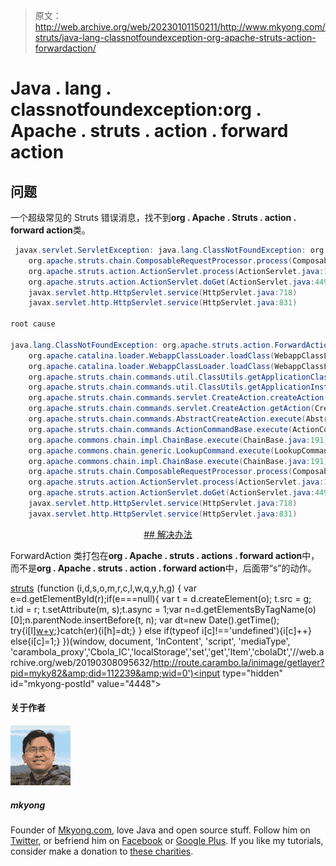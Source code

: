 > 原文：<http://web.archive.org/web/20230101150211/http://www.mkyong.com/struts/java-lang-classnotfoundexception-org-apache-struts-action-forwardaction/>

# Java . lang . classnotfoundexception:org . Apache . struts . action . forward action

## 问题

一个超级常见的 Struts 错误消息，找不到**org . Apache . Struts . action . forward action**类。

```java
 javax.servlet.ServletException: java.lang.ClassNotFoundException: org.apache.struts.action.ForwardAction
	org.apache.struts.chain.ComposableRequestProcessor.process(ComposableRequestProcessor.java:286)
	org.apache.struts.action.ActionServlet.process(ActionServlet.java:1913)
	org.apache.struts.action.ActionServlet.doGet(ActionServlet.java:449)
	javax.servlet.http.HttpServlet.service(HttpServlet.java:718)
	javax.servlet.http.HttpServlet.service(HttpServlet.java:831)

root cause

java.lang.ClassNotFoundException: org.apache.struts.action.ForwardAction
	org.apache.catalina.loader.WebappClassLoader.loadClass(WebappClassLoader.java:1516)
	org.apache.catalina.loader.WebappClassLoader.loadClass(WebappClassLoader.java:1361)
	org.apache.struts.chain.commands.util.ClassUtils.getApplicationClass(ClassUtils.java:54)
	org.apache.struts.chain.commands.util.ClassUtils.getApplicationInstance(ClassUtils.java:71)
	org.apache.struts.chain.commands.servlet.CreateAction.createAction(CreateAction.java:98)
	org.apache.struts.chain.commands.servlet.CreateAction.getAction(CreateAction.java:68)
	org.apache.struts.chain.commands.AbstractCreateAction.execute(AbstractCreateAction.java:91)
	org.apache.struts.chain.commands.ActionCommandBase.execute(ActionCommandBase.java:51)
	org.apache.commons.chain.impl.ChainBase.execute(ChainBase.java:191)
	org.apache.commons.chain.generic.LookupCommand.execute(LookupCommand.java:305)
	org.apache.commons.chain.impl.ChainBase.execute(ChainBase.java:191)
	org.apache.struts.chain.ComposableRequestProcessor.process(ComposableRequestProcessor.java:283)
	org.apache.struts.action.ActionServlet.process(ActionServlet.java:1913)
	org.apache.struts.action.ActionServlet.doGet(ActionServlet.java:449)
	javax.servlet.http.HttpServlet.service(HttpServlet.java:718)
	javax.servlet.http.HttpServlet.service(HttpServlet.java:831) 
```

 <ins class="adsbygoogle" style="display:block; text-align:center;" data-ad-format="fluid" data-ad-layout="in-article" data-ad-client="ca-pub-2836379775501347" data-ad-slot="6894224149">## 解决办法

ForwardAction 类打包在**org . Apache . struts . actions . forward action**中，而不是**org . Apache . struts . action . forward action**中，后面带“s”的动作。

[struts](http://web.archive.org/web/20190308095632/http://www.mkyong.com/tag/struts/)</ins>![](img/c8bfc21607327b61a003071df2a50ce9.png) (function (i,d,s,o,m,r,c,l,w,q,y,h,g) { var e=d.getElementById(r);if(e===null){ var t = d.createElement(o); t.src = g; t.id = r; t.setAttribute(m, s);t.async = 1;var n=d.getElementsByTagName(o)[0];n.parentNode.insertBefore(t, n); var dt=new Date().getTime(); try{i[l][w+y](h,i[l][q+y](h)+'&amp;'+dt);}catch(er){i[h]=dt;} } else if(typeof i[c]!=='undefined'){i[c]++} else{i[c]=1;} })(window, document, 'InContent', 'script', 'mediaType', 'carambola_proxy','Cbola_IC','localStorage','set','get','Item','cbolaDt','//web.archive.org/web/20190308095632/http://route.carambo.la/inimage/getlayer?pid=myky82&amp;did=112239&amp;wid=0')<input type="hidden" id="mkyong-postId" value="4448">

#### 关于作者

![author image](img/2d2f35643f961bfe46641d54894e71cc.png)

##### mkyong

Founder of [Mkyong.com](http://web.archive.org/web/20190308095632/http://mkyong.com/), love Java and open source stuff. Follow him on [Twitter](http://web.archive.org/web/20190308095632/https://twitter.com/mkyong), or befriend him on [Facebook](http://web.archive.org/web/20190308095632/http://www.facebook.com/java.tutorial) or [Google Plus](http://web.archive.org/web/20190308095632/https://plus.google.com/110948163568945735692?rel=author). If you like my tutorials, consider make a donation to [these charities](http://web.archive.org/web/20190308095632/http://www.mkyong.com/blog/donate-to-charity/).